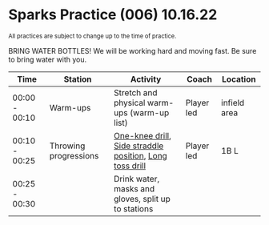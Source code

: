 # Sparks Practice (006) 10.16.22

<small>All practices are subject to change up to the time of practice.</small>

<auro-alert type="information" style="margin-bottom: 1rem">
BRING WATER BOTTLES! We will be working hard and moving fast. Be sure to bring water with you.
</auro-alert>

| Time | Station | Activity | Coach | Location |
| --- | --- | --- | --- | --- |
| 00:00 - 00:10 | Warm-ups | Stretch and physical warm-ups (warm-up list) | Player led | infield area |
| 00:10 - 00:25 |Throwing progressions | [One-knee drill](https://www.youtube.com/watch?t=86&v=BomXCfnLl7Q&feature=youtu.be&ab_channel=ChristopherTirao), [Side straddle position](https://www.youtube.com/watch?v=BomXCfnLl7Q&t=210s&ab_channel=ChristopherTirao), [Long toss drill](https://www.youtube.com/watch?v=BomXCfnLl7Q&t=358s&ab_channel=ChristopherTirao) | Player led | 1B L |
| 00:25 - 00:30 |  | Drink water, masks and gloves, split up to stations | | |

<div style="page-break-after: always;"></div>


<link rel="stylesheet" href="https://unpkg.com/@alaskaairux/design-tokens@latest/dist/tokens/CSSCustomProperties.css" />
<link rel="stylesheet" href="https://unpkg.com/@alaskaairux/webcorestylesheets@latest/dist/bundled/essentials.css" />

<script src="https://unpkg.com/@aurodesignsystem/auro-alert@latest/dist/auro-alert__bundled.js" type="module"></script>
